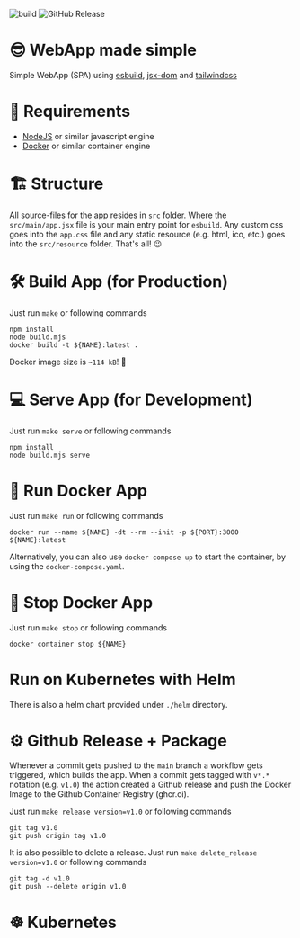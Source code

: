 ![build](https://github.com/jamowei/spa-simple/actions/workflows/buildAndRelease.yaml/badge.svg)
![GitHub Release](https://img.shields.io/github/v/release/jamowei/spa-simple)


# 😎 WebApp made simple
Simple WebApp (SPA) using [esbuild](https://esbuild.github.io/), [jsx-dom](https://www.npmjs.com/package/jsx-dom) and [tailwindcss](https://www.npmjs.com/package/tailwindcss)

# 📑 Requirements
* [NodeJS](https://nodejs.org/) or similar javascript engine
* [Docker](https://www.docker.com/) or similar container engine

# 🏗️ Structure
All source-files for the app resides in `src` folder. 
Where the `src/main/app.jsx` file is your main entry point for `esbuild`.
Any custom css goes into the `app.css` file and any static resource (e.g. html, ico, etc.) goes into the `src/resource` folder. That's all! 😉

# 🛠️ Build App (for Production)
Just run `make` or following commands
```
npm install
node build.mjs
docker build -t ${NAME}:latest .
```
Docker image size is `~114 kB`! 🤯

# 💻 Serve App (for Development)
Just run `make serve` or following commands
```
npm install
node build.mjs serve
```

# 🐋 Run Docker App
Just run `make run` or following commands
```
docker run --name ${NAME} -dt --rm --init -p ${PORT}:3000 ${NAME}:latest
```

Alternatively, you can also use `docker compose up` to start the container,
by using the `docker-compose.yaml`.

# 🐋 Stop Docker App
Just run `make stop` or following commands
```
docker container stop ${NAME}
```

# Run on Kubernetes with Helm
There is also a helm chart provided under `./helm` directory.


# ⚙️ Github Release + Package
Whenever a commit gets pushed to the `main` branch a workflow gets triggered, which builds the app.
When a commit gets tagged with `v*.*` notation (e.g. `v1.0`) the action created a Github release
and push the Docker Image to the Github Container Registry (ghcr.oi).

Just run `make release version=v1.0` or following commands
```
git tag v1.0
git push origin tag v1.0
```

It is also possible to delete a release.
Just run `make delete_release version=v1.0` or following commands
```
git tag -d v1.0
git push --delete origin v1.0
```

# ☸️ Kubernetes